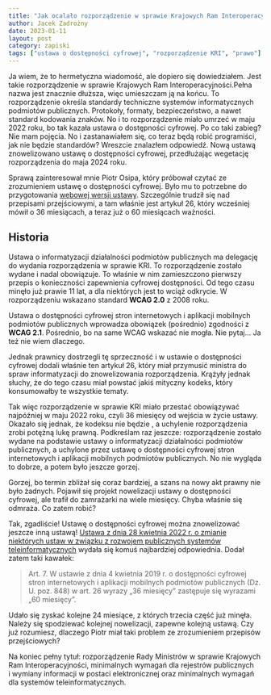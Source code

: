 ```yaml
---
title: "Jak ocalało rozporządzenie w sprawie Krajowych Ram Interoperacyjności"
author: Jacek Zadrożny
date: 2023-01-11
layout: post
category: zapiski
tags: ["ustawa o dostępności cyfrowej", "rozporządzenie KRI", "prawo"]
--- 
```


Ja wiem, że to hermetyczna wiadomość, ale  dopiero się dowiedziałem. Jest takie rozporządzenie w sprawie Krajowych Ram Interoperacyjności.Pełna nazwa jest znacznie dłuższa, więc umieszczam ją na końcu. To rozporządzenie określa standardy techniczne systemów informatycznych podmiotów publicznych. Protokoły, formaty, bezpieczeństwo, a nawet standard kodowania znaków. No i to rozporządzenie miało umrzeć w maju 2022 roku, bo tak kazała ustawa o dostępności cyfrowej. Po co taki zabieg? Nie mam pojęcia. No i zastanawiałem się, co teraz będą robić programiści, jak nie będzie standardów? Wreszcie znalazłem odpowiedź. Nową ustawą znowelizowano ustawę o dostępności cyfrowej, przedłużając wegetację rozporządzenia do maja 2024 roku.

Sprawą zainteresował mnie Piotr Osipa, który próbował czytać ze zrozumieniem ustawę o dostępności cyfrowej. Było mu to potrzebne do przygotowania [webowej wersji ustawy](https://deklaracja-dostepnosci.info/ustawa). Szczególnie trudził się nad przepisami przejściowymi, a tam właśnie jest artykuł 26, który wcześniej mówił o 36 miesiącach, a teraz już o 60 miesiącach ważności.

## Historia

Ustawa o informatyzacji działalności podmiotów publicznych ma delegację do wydania rozporządzenia w sprawie KRI. To rozporządzenie zostało wydane i nadal obowiązuje. To właśnie w nim zamieszczono pierwszy przepis o konieczności zapewnienia cyfrowej dostępności. Od tego czasu minęło już prawie 11 lat, a dla niektórych jest to wciąż odkrycie. W rozporządzeniu wskazano standard **WCAG 2.0** z 2008 roku.

Ustawa o dostępności cyfrowej stron internetowych i aplikacji mobilnych podmiotów publicznych wprowadza obowiązek (pośrednio) zgodności z **WCAG 2.1**. Pośrednio, bo na same WCAG wskazać nie mogła. Nie pytaj... Ja też nie wiem dlaczego.

Jednak prawnicy dostrzegli tę sprzeczność i w ustawie o dostępności cyfrowej dodali właśnie ten artykuł 26, który miał przymusić ministra do spraw informatyzacji do znowelizowania rozporządzenia. Krążyły jednak słuchy, że do tego czasu miał powstać jakiś mityczny kodeks, który konsumowałby te wszystkie tematy.

Tak więc rozporządzenie w sprawie KRI miało przestać obowiązywać najpóźniej w maju 2022 roku, czyli 36 miesięcy od wejścia w życie ustawy. Okazało się jednak, że kodeksu nie będzie
, a uchylenie rozporządzenia zrobi potężną lukę prawną. Podkreślam raz jeszcze: rozporządzenie zostało wydane na podstawie ustawy o informatyzacji działalności podmiotów publicznych, a uchylone przez ustawę o dostępności cyfrowej stron internetowych i aplikacji mobilnych podmiotów publicznych. No nie wygląda to dobrze, a potem było jeszcze gorzej.

Gorzej, bo termin zbliżał się coraz bardziej, a szans na nowy akt prawny nie było żadnych. Pojawił się projekt nowelizacji ustawy o dostępności cyfrowej, ale trafił do zamrażarki na wiele miesięcy. Chyba właśnie się odmraża. Co zatem robić?

Tak, zgadliście! Ustawę o dostępności cyfrowej można znowelizować jeszcze inną ustawą! [Ustawa z dnia 28 kwietnia 2022 r. o zmianie niektórych ustaw w związku z rozwojem publicznych systemów teleinformatycznych](https://isap.sejm.gov.pl/isap.nsf/download.xsp/WDU20220001002/O/D20221002.pdf) wydała się komuś najbardziej odpowiednia. Dodał zatem taki kawałek:

> Art. 7. W ustawie z dnia 4 kwietnia 2019 r. o dostępności cyfrowej stron internetowych i aplikacji mobilnych podmiotów publicznych (Dz. U. poz. 848) w art. 26 wyrazy „36 miesięcy” zastępuje się wyrazami „60 miesięcy”.

Udało się zyskać kolejne 24 miesiące, z których trzecia część już minęła. Należy się spodziewać kolejnej nowelizacji, zapewne kolejną ustawą. Czy już rozumiesz, dlaczego Piotr miał taki problem ze zrozumieniem przepisów przejściowych?

Na koniec pełny tytuł: rozporządzenie Rady Ministrów w sprawie Krajowych Ram Interoperacyjności, minimalnych wymagań dla rejestrów publicznych i wymiany informacji w postaci elektronicznej
oraz minimalnych wymagań dla systemów teleinformatycznych.  
